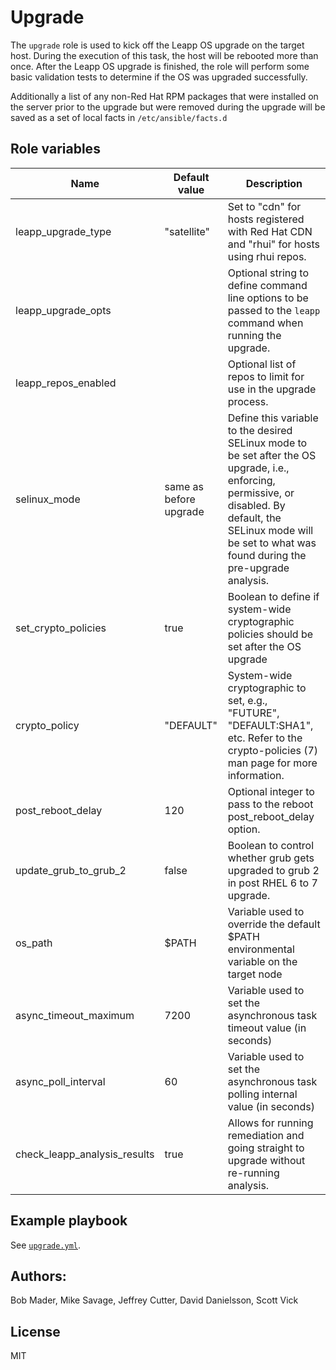 # Upgrade

The `upgrade` role is used to kick off the Leapp OS upgrade on the target host. During the execution of this task, the host will be rebooted more than once. After the Leapp OS upgrade is finished, the role will perform some basic validation tests to determine if the OS was upgraded successfully.

Additionally a list of any non-Red Hat RPM packages that were installed on the server prior to the upgrade but were removed during the upgrade will be saved as a set of local facts in `/etc/ansible/facts.d`

## Role variables

| Name                    | Default value         | Description                                         |
|-------------------------|-----------------------|-----------------------------------------------------|
| leapp_upgrade_type      | "satellite"           | Set to "cdn" for hosts registered with Red Hat CDN and "rhui" for hosts using rhui repos. |
| leapp_upgrade_opts      |                       | Optional string to define command line options to be passed to the `leapp` command when running the upgrade. |
| leapp_repos_enabled     |                       | Optional list of repos to limit for use in the upgrade process. |
| selinux_mode            | same as before upgrade | Define this variable to the desired SELinux mode to be set after the OS upgrade, i.e., enforcing, permissive, or disabled. By default, the SELinux mode will be set to what was found during the pre-upgrade analysis. |
| set_crypto_policies     | true                  | Boolean to define if system-wide cryptographic policies should be set after the OS upgrade |
| crypto_policy           | "DEFAULT"             | System-wide cryptographic to set, e.g., "FUTURE", "DEFAULT:SHA1", etc. Refer to the crypto-policies (7) man page for more information. |
| post_reboot_delay       | 120                   | Optional integer to pass to the reboot post_reboot_delay option. |
| update_grub_to_grub_2   | false                 | Boolean to control whether grub gets upgraded to grub 2 in post RHEL 6 to 7 upgrade. |
| os_path                 | $PATH                 | Variable used to override the default $PATH environmental variable on the target node
| async_timeout_maximum   | 7200                  | Variable used to set the asynchronous task timeout value (in seconds)
| async_poll_interval     | 60                    | Variable used to set the asynchronous task polling internal value (in seconds)
| check_leapp_analysis_results| true              | Allows for running remediation and going straight to upgrade without re-running analysis. |

## Example playbook

See [`upgrade.yml`](../../playbooks/upgrade.yml).

## Authors:
Bob Mader, Mike Savage, Jeffrey Cutter, David Danielsson, Scott Vick

## License

MIT
